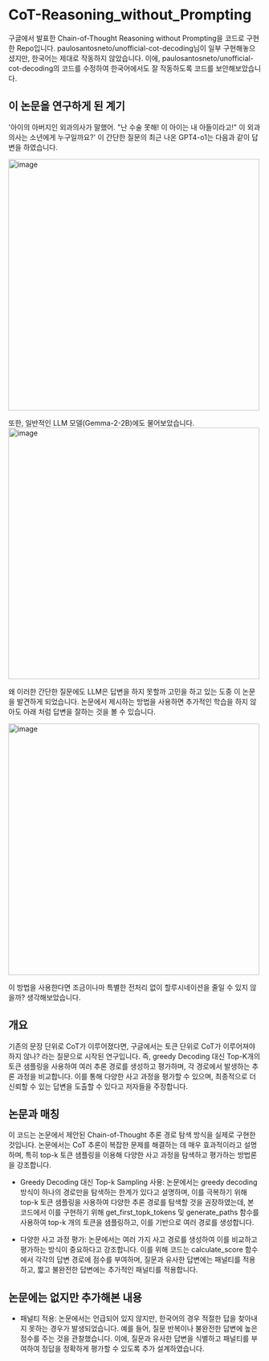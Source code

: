 # CoT-Reasoning_without_Prompting
구글에서 발표한 Chain-of-Thought Reasoning without Prompting을 코드로 구현한 Repo입니다. 
paulosantosneto/unofficial-cot-decoding님이 일부 구현해놓으셨지만, 한국어는 제대로 작동하지 않았습니다. 
이에, paulosantosneto/unofficial-cot-decoding의 코드를 수정하여 한국어에서도 잘 작동하도록 코드를 보안해보았습니다. 

## 이 논문을 연구하게 된 계기 
'아이의 아버지인 외과의사가 말했어. "난 수술 못해! 이 아이는 내 아들이라고!" 이 외과의사는 소년에게 누구일까요?'
이 간단한 질문의 최근 나온 GPT4-o1는 다음과 같이 답변을 하였습니다. 

<img width="500" alt="image" src="https://github.com/user-attachments/assets/403eda66-0eac-42b9-8893-694f433d8022">

또한, 일반적인 LLM 모델(Gemma-2-2B)에도 물어보았습니다.  
<img width="500" alt="image" src="https://github.com/user-attachments/assets/81b8cdc1-244e-420d-a4fc-b9149709df05">

왜 이러한 간단한 질문에도 LLM은 답변을 하지 못할까 고민을 하고 있는 도중 이 논문을 발견하게 되었습니다. 
논문에서 제시하는 방법을 사용하면 추가적인 학습을 하지 않아도 아래 처럼 답변을 잘하는 것을 볼 수 있습니다. 

<img width="500" alt="image" src="https://github.com/user-attachments/assets/a47828be-dee6-4025-8fb4-f601c0ba8a4d">

이 방법을 사용한다면 조금이나마 특별한 전처리 없이 할루시네이션을 줄일 수 있지 않을까? 생각해보았습니다. 

## 개요 
기존의 문장 단위로 CoT가 이루어졌다면, 구글에서는 토큰 단위로 CoT가 이루어져야 하지 않나? 라는 질문으로 시작된 연구입니다. 즉, greedy Decoding 대신 Top-K개의 토큰 샘플링을 사용하여 여러 추론 경로를 생성하고 평가하며, 각 경로에서 발생하는 추론 과정을 비교합니다. 이를 통해 다양한 사고 과정을 평가할 수 있으며, 최종적으로 더 신뢰할 수 있는 답변을 도출할 수 있다고 저자들을 주장합니다. 

## 논문과 매칭 
이 코드는 논문에서 제안된 Chain-of-Thought 추론 경로 탐색 방식을 실제로 구현한 것입니다. 논문에서는 CoT 추론이 복잡한 문제를 해결하는 데 매우 효과적이라고 설명하며, 특히 top-k 토큰 샘플링을 이용해 다양한 사고 과정을 탐색하고 평가하는 방법론을 강조합니다.

* Greedy Decoding 대신 Top-k Sampling 사용: 논문에서는 greedy decoding 방식이 하나의 경로만을 탐색하는 한계가 있다고 설명하며, 이를 극복하기 위해 top-k 토큰 샘플링을 사용하여 다양한 추론 경로를 탐색할 것을 권장하였는데, 본 코드에서 이를 구현하기 위해 get_first_topk_tokens 및 generate_paths 함수를 사용하여 top-k 개의 토큰을 샘플링하고, 이를 기반으로 여러 경로를 생성합니다.

* 다양한 사고 과정 평가: 논문에서는 여러 가지 사고 경로를 생성하여 이를 비교하고 평가하는 방식이 중요하다고 강조합니다. 이를 위해 코드는 calculate_score 함수에서 각각의 답변 경로에 점수를 부여하며, 질문과 유사한 답변에는 패널티를 적용하고, 짧고 불완전한 답변에는 추가적인 패널티를 적용합니다.

## 논문에는 없지만 추가해본 내용 
* 패널티 적용: 논문에서는 언급되어 있지 않지만, 한국어의 경우 적절한 답을 찾아내지 못하는 경우가 발생되었습니다. 예를 들어, 질문 반복이나 불완전한 답변에 높은 점수를 주는 것을 관찰했습니다. 이에, 질문과 유사한 답변을 식별하고 패널티를 부여하여 정답을 정확하게 평가할 수 있도록 추가 설계하였습니다. 

